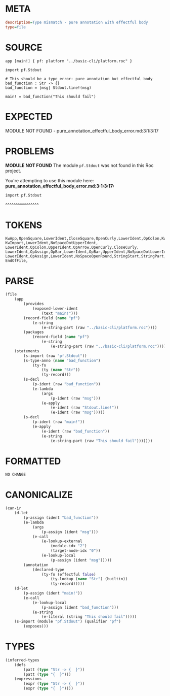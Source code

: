 # META
~~~ini
description=Type mismatch - pure annotation with effectful body
type=file
~~~
# SOURCE
~~~roc
app [main!] { pf: platform "../basic-cli/platform.roc" }

import pf.Stdout

# This should be a type error: pure annotation but effectful body
bad_function : Str -> {}
bad_function = |msg| Stdout.line!(msg)

main! = bad_function("This should fail")
~~~
# EXPECTED
MODULE NOT FOUND - pure_annotation_effectful_body_error.md:3:1:3:17
# PROBLEMS
**MODULE NOT FOUND**
The module `pf.Stdout` was not found in this Roc project.

You're attempting to use this module here:
**pure_annotation_effectful_body_error.md:3:1:3:17:**
```roc
import pf.Stdout
```
^^^^^^^^^^^^^^^^


# TOKENS
~~~zig
KwApp,OpenSquare,LowerIdent,CloseSquare,OpenCurly,LowerIdent,OpColon,KwPlatform,StringStart,StringPart,StringEnd,CloseCurly,
KwImport,LowerIdent,NoSpaceDotUpperIdent,
LowerIdent,OpColon,UpperIdent,OpArrow,OpenCurly,CloseCurly,
LowerIdent,OpAssign,OpBar,LowerIdent,OpBar,UpperIdent,NoSpaceDotLowerIdent,NoSpaceOpenRound,LowerIdent,CloseRound,
LowerIdent,OpAssign,LowerIdent,NoSpaceOpenRound,StringStart,StringPart,StringEnd,CloseRound,
EndOfFile,
~~~
# PARSE
~~~clojure
(file
	(app
		(provides
			(exposed-lower-ident
				(text "main!")))
		(record-field (name "pf")
			(e-string
				(e-string-part (raw "../basic-cli/platform.roc"))))
		(packages
			(record-field (name "pf")
				(e-string
					(e-string-part (raw "../basic-cli/platform.roc"))))))
	(statements
		(s-import (raw "pf.Stdout"))
		(s-type-anno (name "bad_function")
			(ty-fn
				(ty (name "Str"))
				(ty-record)))
		(s-decl
			(p-ident (raw "bad_function"))
			(e-lambda
				(args
					(p-ident (raw "msg")))
				(e-apply
					(e-ident (raw "Stdout.line!"))
					(e-ident (raw "msg")))))
		(s-decl
			(p-ident (raw "main!"))
			(e-apply
				(e-ident (raw "bad_function"))
				(e-string
					(e-string-part (raw "This should fail")))))))
~~~
# FORMATTED
~~~roc
NO CHANGE
~~~
# CANONICALIZE
~~~clojure
(can-ir
	(d-let
		(p-assign (ident "bad_function"))
		(e-lambda
			(args
				(p-assign (ident "msg")))
			(e-call
				(e-lookup-external
					(module-idx "2")
					(target-node-idx "0"))
				(e-lookup-local
					(p-assign (ident "msg")))))
		(annotation
			(declared-type
				(ty-fn (effectful false)
					(ty-lookup (name "Str") (builtin))
					(ty-record)))))
	(d-let
		(p-assign (ident "main!"))
		(e-call
			(e-lookup-local
				(p-assign (ident "bad_function")))
			(e-string
				(e-literal (string "This should fail")))))
	(s-import (module "pf.Stdout") (qualifier "pf")
		(exposes)))
~~~
# TYPES
~~~clojure
(inferred-types
	(defs
		(patt (type "Str -> {  }"))
		(patt (type "{  }")))
	(expressions
		(expr (type "Str -> {  }"))
		(expr (type "{  }"))))
~~~
